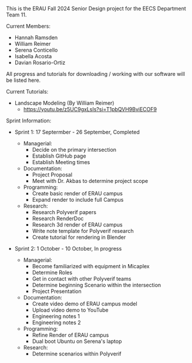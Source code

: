 This is the ERAU Fall 2024 Senior Design project for the EECS Department Team 11. 

Current Members:
- Hannah Ramsden
- William Reimer
- Serena Conticello
- Isabella Acosta
- Davian Rosario-Ortiz

All progress and tutorials for downloading / working with our software will be listed here.

Current Tutorials:
- Landscape Modeling (By William Reimer)
  - https://youtu.be/z5UC9gxLsIs?si=T1pbQVH9BviECOF9

Sprint Information:
- Sprint 1: 17 Septermber - 26 September, Completed
  - Managerial:
    - Decide on the primary intersection
    - Establish GitHub page
    - Establish Meeting times
  - Documentation:
    - Project Proposal
    - Meet with Dr. Akbas to determine project scope
  - Programming:
    - Create basic render of ERAU campus
    - Expand render to include full Campus
  - Research:
    - Research Polyverif papers
    - Research RenderDoc
    - Research 3d render of ERAU campus
    - Write note template for Polyverif research
    - Create tutorial for rendering in Blender
   
- Sprint 2: 1 October - 10 October, In progress
  - Managerial:
    - Become familiarized with equipment in Micaplex
    - Determine Roles
    - Get in contact with other Polyverif teams
    - Determine beginning Scenario within the intersection
    - Project Presentation
  - Documentation:
    - Create video demo of ERAU campus model
    - Upload video demo to YouTube
    - Engineering notes 1
    - Engineering notes 2
  - Programming:
    - Refine Render of ERAU campus
    - Dual boot Ubuntu on Serena's laptop
  - Research:
    - Determine scenarios within Polyverif
  
